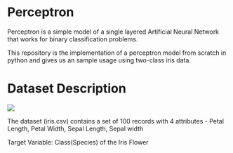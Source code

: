 # Perceptron
Perceptron is a simple model of a single layered Artificial Neural Network that works for binary classification problems.

This repository is the implementation of a perceptron model from scratch in python and gives us an sample usage using two-class iris data.

# Dataset Description

<img src="https://th.bing.com/th/id/OIP.PwsQzBEBltmlqFRd4ZxgyQHaE3?pid=Api&rs=1">

The dataset (iris.csv) contains a set of 100 records with 4 attributes - Petal Length, Petal Width, Sepal Length, Sepal width

Target Variable: Class(Species) of the Iris Flower
